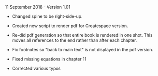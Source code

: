 11 September 2018 - Version 1.01

- Changed spine to be right-side-up.

- Created new script to render pdf for Createspace version.

- Re-did pdf generation so that entire book is rendered in one shot. This moves
all references to the end rather than after each chapter.

- Fix footnotes so "back to main text" is not displayed in the pdf version.

- Fixed missing equations in chapter 11

- Corrected various typos
